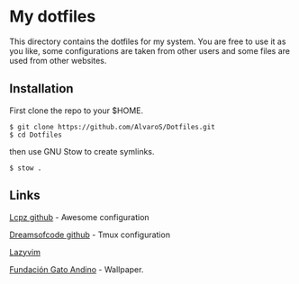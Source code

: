 # My dotfiles

This directory contains the dotfiles for my system. 
You are free to use it as you like, some configurations
are taken from other users and some files are used 
from other websites.

## Installation

First clone the repo to your $HOME.
```
$ git clone https://github.com/AlvaroS/Dotfiles.git
$ cd Dotfiles
```

then use GNU Stow to create symlinks.
```
$ stow .
```

## Links

[Lcpz github](https://github.com/lcpz) - Awesome configuration

[Dreamsofcode github](https://github.com/dreamsofcode-io) - Tmux configuration

[Lazyvim](https://github.com/LazyVim/LazyVim)

[Fundación Gato Andino](https://gatoandino.org/) - Wallpaper.
